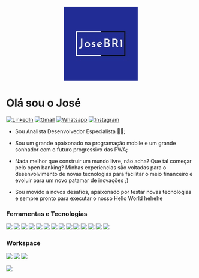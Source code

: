 <p align="center">
  <img src="https://github.com/Josebr1/Josebr1/blob/main/images/logo.jpg">
</p>

# Olá sou o José

[![LinkedIn](https://img.shields.io/badge/LinkedIn-0077B5?style=for-the-badge&logo=linkedin&logoColor=white)](https://www.linkedin.com/in/joseantoniobr/) [![Gmail](https://img.shields.io/badge/OUTLOOK-2E6ABC?style=for-the-badge&logo=microsoft-outlook&logoColor=white)](mailto:jose.silva.br@outlook.com?subject=Contato&amp;body=Ola) [![Whatsapp](https://img.shields.io/badge/WhatsApp-25D366?style=for-the-badge&logo=whatsapp&logoColor=white)](https://web.whatsapp.com/send?phone=5511981470040&text=Hi+from+GitHub) [![Instagram](https://img.shields.io/badge/Instagram-E4405F?style=for-the-badge&logo=instagram&logoColor=white)](https://www.instagram.com/toni.silva__)

- Sou Analista Desenvolvedor Especialista 👨‍💻;

- Sou um grande apaixonado na programação mobile e um grande sonhador com o futuro progressivo das PWA;

- Nada melhor que construir um mundo livre, não acha? Que tal começar pelo open banking? Minhas experiencias são voltadas para o desenvolvimento de novas tecnologias para facilitar o meio financeiro e evoluir para um novo patamar de inovações ;) 

- Sou movido a novos desafios, apaixonado por testar novas tecnologias e sempre pronto para executar o nosso Hello World hehehe  

### Ferramentas e Tecnologias

<p float="left">

  <img src="https://img.shields.io/badge/JAVA-267698?style=for-the-badge&logo=java&logoColor=white" />
  
  <img src="https://img.shields.io/badge/Kotlin-0095D5?&style=for-the-badge&logo=kotlin&logoColor=white" />
  
  <img src="https://img.shields.io/badge/C%23-942EAA?&style=for-the-badge&logo=c-sharp&logoColor=white" />
  
  <img src="https://img.shields.io/badge/TYPESCRIPT-327EC9?&style=for-the-badge&logo=typescript&logoColor=white" />
  
  <img src="https://img.shields.io/badge/Android-4FE087?style=for-the-badge&logo=android&logoColor=white" />
  
  <img src="https://img.shields.io/badge/IONIC-4F74F3?style=for-the-badge&logo=ionic&logoColor=white" />
  
  <img src="https://img.shields.io/badge/Angular-CE0034?&style=for-the-badge&logo=angular&logoColor=white" />
  
  <img src="https://img.shields.io/badge/Node.js-43853D?style=for-the-badge&logo=node.js&logoColor=white" />
  
  <img src="https://img.shields.io/badge/NPM-grey?style=for-the-badge&logo=npm&logoColor=white" />
  
  <img src="https://img.shields.io/badge/Express.js-404D59?style=for-the-badge&logo=express" />
  
  <img src="https://img.shields.io/badge/JavaScript-323330?style=for-the-badge&logo=javascript&logoColor=F7DF1E" />
  
  <img src="https://img.shields.io/badge/MySQL-00000F?style=for-the-badge&logo=mysql&logoColor=white" />
  
  <img src="https://img.shields.io/badge/SQLite-07405E?style=for-the-badge&logo=sqlite&logoColor=white" />
  
  <img src="https://img.shields.io/badge/MongoDB-4EA94B?style=for-the-badge&logo=mongodb&logoColor=white" />
  


</p>

### Workspace

<p float="left">

  <img src="https://img.shields.io/badge/Windows-10-0078D6?style=for-the-badge&logo=windows&logoColor=white" />

  <img src="https://img.shields.io/badge/AMD-FX_6300-9700?style=for-the-badge&logo=amd&logoColor=white&color=ff4646" />
  
  <img src="https://img.shields.io/badge/NVIDIA-GTX750-76B900?style=for-the-badge&logo=nvidia&logoColor=white" />
  
</p>

<img src="https://github-readme-stats.vercel.app/api?username=JoseBR1&&show_icons=true&title_color=ffffff&icon_color=bb2acf&text_color=daf7dc&bg_color=151515" />
